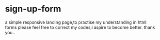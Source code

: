 # sign-up-form
a simple responsive landing page,to practise my understanding in html forms
please feel free to correct my codes,i aspire to become better.
thank you..
